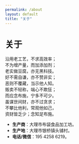 ```yaml
---
permalink: /about
layout: default
title: "关于"
---
```


# 关于

沿用老工艺，不求高效率；<br>
不为增产量，而加添加剂；<br>
老实做豆腐，亦无黑科技。<br>
好不需自谦，亦不赞非实；<br>
恶则不覆藏，当示他人知。<br>
贩卖不轻称，端心不欺狂；<br>
而应念布施，宁多不可少。<br>
虽谋世间财，亦不过贪求；<br>
不攀比他利，常观他如己，<br>
资财皆乏少；念知足布施。

<ul>
  <li><b>生产商</b>：大理市布袋食品加工坊。</li>
  <li><b>生产地</b>：大理市银桥镇头铺村。</li>
  <li><b>电话/微信</b>：195 4258 6219。</li>
</ul>